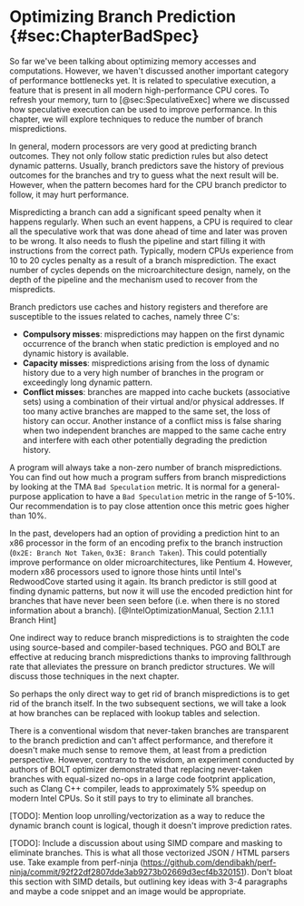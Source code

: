

# Optimizing Branch Prediction {#sec:ChapterBadSpec}

So far we've been talking about optimizing memory accesses and computations. However, we haven't discussed another important category of performance bottlenecks yet. It is related to speculative execution, a feature that is present in all modern high-performance CPU cores. To refresh your memory, turn to [@sec:SpeculativeExec] where we discussed how speculative execution can be used to improve performance. In this chapter, we will explore techniques to reduce the number of branch mispredictions.

In general, modern processors are very good at predicting branch outcomes. They not only follow static prediction rules but also detect dynamic patterns. Usually, branch predictors save the history of previous outcomes for the branches and try to guess what the next result will be. However, when the pattern becomes hard for the CPU branch predictor to follow, it may hurt performance.

Mispredicting a branch can add a significant speed penalty when it happens regularly. When such an event happens, a CPU is required to clear all the speculative work that was done ahead of time and later was proven to be wrong. It also needs to flush the pipeline and start filling it with instructions from the correct path. Typically, modern CPUs experience from 10 to 20 cycles penalty as a result of a branch misprediction. The exact number of cycles depends on the microarchitecture design, namely, on the depth of the pipeline and the mechanism used to recover from the mispredicts.

Branch predictors use caches and history registers and therefore are susceptible to the issues related to caches, namely three C's:

- **Compulsory misses**: mispredictions may happen on the first dynamic occurrence of the branch when static prediction is employed and no dynamic history is available.
- **Capacity misses**: mispredictions arising from the loss of dynamic history due to a very high number of branches in the program or exceedingly long dynamic pattern.
- **Conflict misses**: branches are mapped into cache buckets (associative sets) using a combination of their virtual and/or physical addresses. If too many active branches are mapped to the same set, the loss of history can occur. Another instance of a conflict miss is false sharing when two independent branches are mapped to the same cache entry and interfere with each other potentially degrading the prediction history.

A program will always take a non-zero number of branch mispredictions. You can find out how much a program suffers from branch mispredictions by looking at the TMA `Bad Speculation` metric. It is normal for a general-purpose application to have a `Bad Speculation` metric in the range of 5-10\%. Our recommendation is to pay close attention once this metric goes higher than 10\%.

In the past, developers had an option of providing a prediction hint to an x86 processor in the form of an encoding prefix to the branch instruction (`0x2E: Branch Not Taken`, `0x3E: Branch Taken`). This could potentially improve performance on older microarchitectures, like Pentium 4. However, modern x86 processors used to ignore those hints until Intel's RedwoodCove started using it again. Its branch predictor is still good at finding dynamic patterns, but now it will use the encoded prediction hint for branches that have never been seen before (i.e. when there is no stored information about a branch). [@IntelOptimizationManual, Section 2.1.1.1 Branch Hint]

One indirect way to reduce branch mispredictions is to straighten the code using source-based and compiler-based techniques. PGO and BOLT are effective at reducing branch mispredictions thanks to improving fallthrough rate that alleviates the pressure on branch predictor structures. We will discuss those techniques in the next chapter.

So perhaps the only direct way to get rid of branch mispredictions is to get rid of the branch itself. In the two subsequent sections, we will take a look at how branches can be replaced with lookup tables and selection.

There is a conventional wisdom that never-taken branches are transparent to the branch prediction and can't affect performance, and therefore it doesn't make much sense to remove them, at least from a prediction perspective. However, contrary to the wisdom, an experiment conducted by authors of BOLT optimizer demonstrated that replacing never-taken branches with equal-sized no-ops in a large code footprint application, such as Clang C++ compiler, leads to approximately 5\% speedup on modern Intel CPUs. So it still pays to try to eliminate all branches.

[TODO]: Mention loop unrolling/vectorization as a way to reduce the dynamic branch count is logical, though it doesn't improve prediction rates.

[TODO]: Include a discussion about using SIMD compare and masking to eliminate branches. This is what all those vectorized JSON / HTML parsers use. Take example from perf-ninja (https://github.com/dendibakh/perf-ninja/commit/92f22df2807dde3ab9273b02669d3ecf4b320151). Don't bloat this section with SIMD details, but outlining key ideas with 3-4 paragraphs and maybe a code snippet and an image would be appropriate.